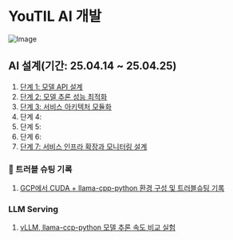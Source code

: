 # YouTIL AI 개발

![Image](https://github.com/user-attachments/assets/7b00b0b4-2589-4cd6-b33c-ef640fa89a02)

## AI 설계(기간: 25.04.14 ~ 25.04.25)
1. [단계 1: 모델 API 설계](http://github.com/moosunny/YouTil_AI/blob/main/AI%20%EC%84%A4%EA%B3%84/1%EB%8B%A8%EA%B3%84:%20%EB%AA%A8%EB%8D%B8%20API%20%EC%84%A4%EA%B3%84.md)
2. [단계 2: 모델 추론 성능 최적화](https://github.com/moosunny/YouTil_AI/blob/main/AI%20%EC%84%A4%EA%B3%84/2%EB%8B%A8%EA%B3%84%3A%20%EB%AA%A8%EB%8D%B8%20%EC%B6%94%EB%A1%A0%20%EC%84%B1%EB%8A%A5%20%EC%B5%9C%EC%A0%81%ED%99%94.md)
3. [단계 3: 서비스 아키텍처 모듈화](https://github.com/moosunny/YouTil_AI/blob/main/AI%20%EC%84%A4%EA%B3%84/%EB%8B%A8%EA%B3%843%3A%20%EC%84%9C%EB%B9%84%EC%8A%A4%20%EC%95%84%ED%82%A4%ED%85%8D%EC%B2%98%20%EB%AA%A8%EB%93%88%ED%99%94.md)
4. 단계 4: 
5. 단계 5: 
6. 단계 6: 
7. [단계 7: 서비스 인프라 확장과 모니터링 설계](https://github.com/moosunny/YouTil_AI/blob/main/AI%20%EC%84%A4%EA%B3%84/7%EB%8B%A8%EA%B3%84%3A%20%EC%84%9C%EB%B9%84%EC%8A%A4%20%EC%9D%B8%ED%94%84%EB%9D%BC%20%ED%99%95%EC%9E%A5%20%EB%AA%A8%EB%8B%88%ED%84%B0%EB%A7%81%EA%B3%BC%20%EC%84%A4%EA%B3%84.md)


### 🚨 트러블 슈팅 기록
1. [GCP에서 CUDA + llama-cpp-python 환경 구성 및 트러블슈팅 기록](https://github.com/moosunny/YouTil_AI/blob/main/TIL/GCP%EC%97%90%EC%84%9C%20CUDA%20%2B%20llama-cpp-python%20%ED%99%98%EA%B2%BD%20%EA%B5%AC%EC%84%B1%20%EB%B0%8F%20%ED%8A%B8%EB%9F%AC%EB%B8%94%EC%8A%88%ED%8C%85%20%EA%B8%B0%EB%A1%9D.md)

### LLM Serving
1. [vLLM, llama-ccp-python 모델 추론 속도 비교 실험](https://github.com/moosunny/YouTil_AI/blob/main/TIL/vLLM%2C%20llama-cpp-python%20%EB%AA%A8%EB%8D%B8%20%EC%B6%94%EB%A1%A0%20%EC%86%8D%EB%8F%84%20%EB%B9%84%EA%B5%90%20%EC%8B%A4%ED%97%98.md)
